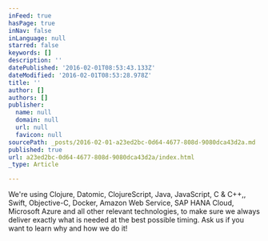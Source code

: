 ```yaml
---
inFeed: true
hasPage: true
inNav: false
inLanguage: null
starred: false
keywords: []
description: ''
datePublished: '2016-02-01T08:53:43.133Z'
dateModified: '2016-02-01T08:53:28.978Z'
title: ''
author: []
authors: []
publisher:
  name: null
  domain: null
  url: null
  favicon: null
sourcePath: _posts/2016-02-01-a23ed2bc-0d64-4677-808d-9080dca43d2a.md
published: true
url: a23ed2bc-0d64-4677-808d-9080dca43d2a/index.html
_type: Article

---
```

We're using Clojure, Datomic, ClojureScript, Java, JavaScript, C & C++,, Swift, Objective-C, Docker, Amazon Web Service, SAP HANA Cloud, Microsoft Azure and all other relevant technologies, to make sure we always deliver exactly what is needed at the best possible timing. Ask us if you want to learn why and how we do it!